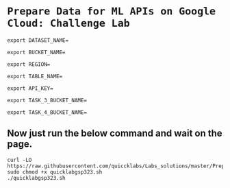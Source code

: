 



# ```Prepare Data for ML APIs on Google Cloud: Challenge Lab```

```
export DATASET_NAME=

export BUCKET_NAME=

export REGION=

export TABLE_NAME=

export API_KEY=

export TASK_3_BUCKET_NAME=

export TASK_4_BUCKET_NAME=
```

##
##

## Now just run the below command and wait on the page.

```
curl -LO https://raw.githubusercontent.com/quiccklabs/Labs_solutions/master/Prepare%20Data%20for%20ML%20APIs%20on%20Google%20Cloud%20Challenge%20Lab/quicklabgsp323.sh
sudo chmod +x quicklabgsp323.sh
./quicklabgsp323.sh
```